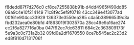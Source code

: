 f8dedd87f7d276c0
cf8ce7255838b91b
d4dd4965f490dd85
09a9c4e10f214149
71c8f9c5ef9f0718
43cc349e4f3077ad
00f61e904cc33929
136373e3550ea285
c4a5b38966539c3a
fbd232aea0e80bfd
4f863019f303570a
28cc49e9a16ae274
ec2f6a827716a0ba
047f92ec7dc63811
684c2c363809173f
5e9a3c0c731a2b32
09fd0a2df1670550
8ce7b545ac2c23d2
ed8f810d7131706f
